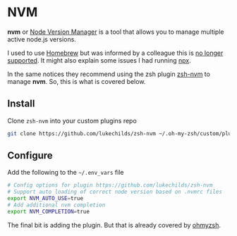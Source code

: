 # NVM

**nvm** or [Node Version Manager](https://github.com/nvm-sh/nvm) is a tool that allows you to manage multiple active node.js versions.

I used to use [Homebrew](https://brew.sh/) but was informed by a colleague this is [no longer supported](https://github.com/nvm-sh/nvm#important-notes). It might also explain some issues I had running [npx](https://docs.npmjs.com/cli/v9/commands/npx).

In the same notices they recommend using the zsh plugin [zsh-nvm](https://github.com/lukechilds/zsh-nvm) to manage **nvm**. So, this is what is covered below.

## Install

Clone `zsh-nvm` into your custom plugins repo

```bash
git clone https://github.com/lukechilds/zsh-nvm ~/.oh-my-zsh/custom/plugins/zsh-nvm
```

## Configure

Add the following to the `~/.env_vars` file

```bash
# Config options for plugin https://github.com/lukechilds/zsh-nvm
# Support auto loading of correct node version based on .nvmrc files
export NVM_AUTO_USE=true
# Add additional nvm completion
export NVM_COMPLETION=true
```

The final bit is adding the plugin. But that is already covered by [ohmyzsh](/ohmyzsh.md).
